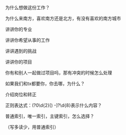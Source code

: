 为什么想做这份工作？

为什么来南方，喜欢南方还是北方，有没有喜欢的南方城市 

  讲讲你的专业 

  讲讲你希望从事的工作 

  讲讲遇到的挑战 

  讲讲你的项目 

  你有和别人一起做过项目吗，那有冲突的时候怎么处理 

  如果我们和tx都要你，你去哪，为什么？ 

  介绍岗位和转正





正则表达式：\(?0\d{2}[) -]?\d{8}表示什么内容？

普通索引，唯一索引，主键索引，怎么选择？

（写多读少，用普通索引）
